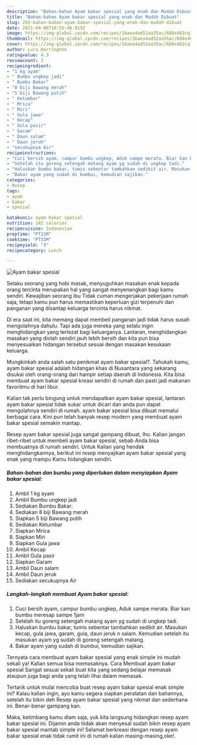 ```yaml
---
description: "Bahan-bahan Ayam bakar spesial yang enak dan Mudah Dibuat"
title: "Bahan-bahan Ayam bakar spesial yang enak dan Mudah Dibuat"
slug: 293-bahan-bahan-ayam-bakar-spesial-yang-enak-dan-mudah-dibuat
date: 2021-04-06T10:55:46.019Z
image: https://img-global.cpcdn.com/recipes/1baea4ad52aa35ac/680x482cq70/ayam-bakar-spesial-foto-resep-utama.jpg
thumbnail: https://img-global.cpcdn.com/recipes/1baea4ad52aa35ac/680x482cq70/ayam-bakar-spesial-foto-resep-utama.jpg
cover: https://img-global.cpcdn.com/recipes/1baea4ad52aa35ac/680x482cq70/ayam-bakar-spesial-foto-resep-utama.jpg
author: Lura Harrington
ratingvalue: 4.3
reviewcount: 3
recipeingredient:
- "1 kg ayam"
- " Bumbu ungkep jadi"
- " Bumbu Bakar"
- "8 biji Bawang merah"
- "5 biji Bawang putih"
- " Ketumbar"
- " Mrica"
- " Miri"
- " Gula jawa"
- " Kecap"
- " Gula pasir"
- " Garam"
- " Daun salam"
- " Daun jeruk"
- "secukupnya Air"
recipeinstructions:
- "Cuci bersih ayam, campur bumbu ungkep, Aduk sampe merata. Biar kan bumbu meresap sampe 1jam"
- "Setelah itu goreng setengah matang ayam yg sudah di ungkep tadi."
- "Haluskan bumbu bakar, tumis sebentar tambahkan sedikit air. Masukan kecap, gula jawa, garam, gula, daun jeruk n salam. Kemudian setelah itu masukan ayam yg sudah di goreng setengah matang."
- "Bakar ayam yang sudah di bumbui, kemudian sajikan."
categories:
- Resep
tags:
- ayam
- bakar
- spesial

katakunci: ayam bakar spesial 
nutrition: 142 calories
recipecuisine: Indonesian
preptime: "PT21M"
cooktime: "PT33M"
recipeyield: "3"
recipecategory: Lunch

---
```



![Ayam bakar spesial](https://img-global.cpcdn.com/recipes/1baea4ad52aa35ac/680x482cq70/ayam-bakar-spesial-foto-resep-utama.jpg)

Selaku seorang yang hobi masak, menyuguhkan masakan enak kepada orang tercinta merupakan hal yang sangat menyenangkan bagi kamu sendiri. Kewajiban seorang ibu Tidak cuman mengerjakan pekerjaan rumah saja, tetapi kamu pun harus memastikan keperluan gizi terpenuhi dan panganan yang disantap keluarga tercinta harus nikmat.

Di era  saat ini, kita memang dapat membeli panganan jadi tidak harus susah mengolahnya dahulu. Tapi ada juga mereka yang selalu ingin menghidangkan yang terlezat bagi keluarganya. Lantaran, menghidangkan masakan yang diolah sendiri jauh lebih bersih dan kita pun bisa menyesuaikan hidangan tersebut sesuai dengan masakan kesukaan keluarga. 



Mungkinkah anda salah satu penikmat ayam bakar spesial?. Tahukah kamu, ayam bakar spesial adalah hidangan khas di Nusantara yang sekarang disukai oleh orang-orang dari hampir setiap daerah di Indonesia. Kita bisa membuat ayam bakar spesial kreasi sendiri di rumah dan pasti jadi makanan favoritmu di hari libur.

Kalian tak perlu bingung untuk mendapatkan ayam bakar spesial, lantaran ayam bakar spesial tidak sukar untuk dicari dan anda pun dapat mengolahnya sendiri di rumah. ayam bakar spesial bisa dibuat memalui berbagai cara. Kini pun telah banyak resep modern yang membuat ayam bakar spesial semakin mantap.

Resep ayam bakar spesial juga sangat gampang dibuat, lho. Kalian jangan ribet-ribet untuk membeli ayam bakar spesial, sebab Anda bisa membuatnya di rumah sendiri. Untuk Kalian yang hendak menghidangkannya, berikut ini resep menyajikan ayam bakar spesial yang enak yang mampu Kamu hidangkan sendiri.

<!--inarticleads1-->

##### Bahan-bahan dan bumbu yang diperlukan dalam menyiapkan Ayam bakar spesial:

1. Ambil 1 kg ayam
1. Ambil  Bumbu ungkep jadi
1. Sediakan  Bumbu Bakar:
1. Sediakan 8 biji Bawang merah
1. Siapkan 5 biji Bawang putih
1. Sediakan  Ketumbar
1. Siapkan  Mrica
1. Siapkan  Miri
1. Siapkan  Gula jawa
1. Ambil  Kecap
1. Ambil  Gula pasir
1. Siapkan  Garam
1. Ambil  Daun salam
1. Ambil  Daun jeruk
1. Sediakan secukupnya Air




<!--inarticleads2-->

##### Langkah-langkah membuat Ayam bakar spesial:

1. Cuci bersih ayam, campur bumbu ungkep, Aduk sampe merata. Biar kan bumbu meresap sampe 1jam
1. Setelah itu goreng setengah matang ayam yg sudah di ungkep tadi.
1. Haluskan bumbu bakar, tumis sebentar tambahkan sedikit air. Masukan kecap, gula jawa, garam, gula, daun jeruk n salam. Kemudian setelah itu masukan ayam yg sudah di goreng setengah matang.
1. Bakar ayam yang sudah di bumbui, kemudian sajikan.




Ternyata cara membuat ayam bakar spesial yang enak simple ini mudah sekali ya! Kalian semua bisa memasaknya. Cara Membuat ayam bakar spesial Sangat sesuai sekali buat kita yang sedang belajar memasak ataupun juga bagi anda yang telah lihai dalam memasak.

Tertarik untuk mulai mencoba buat resep ayam bakar spesial enak simple ini? Kalau kalian ingin, ayo kamu segera siapkan peralatan dan bahannya, setelah itu bikin deh Resep ayam bakar spesial yang nikmat dan sederhana ini. Benar-benar gampang kan. 

Maka, ketimbang kamu diam saja, yuk kita langsung hidangkan resep ayam bakar spesial ini. Dijamin anda tiidak akan menyesal sudah bikin resep ayam bakar spesial mantab simple ini! Selamat berkreasi dengan resep ayam bakar spesial enak tidak rumit ini di rumah kalian masing-masing,oke!.

